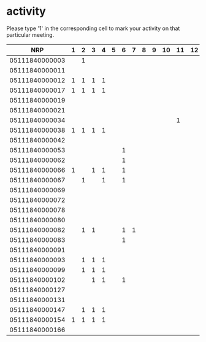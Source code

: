 # activity
Please type '1' in the corresponding cell to mark your activity on that particular meeting.

| NRP            | 1 | 2 | 3 | 4 | 5 | 6 | 7 | 8 | 9 | 10 | 11 | 12 | 13 | 14 | 15 | 16 |
|----------------|---|---|---|---|---|---|---|---|---|----|----|----|----|----|----|----|
| 05111840000003 |   | 1 |   |   |   |   |   |   |   |    |    |    |    |    |    |    |
| 05111840000011 |   |   |   |   |   |   |   |   |   |    |    |    |    |    |    |    |
| 05111840000012 | 1 | 1 | 1 | 1 |   |   |   |   |   |    |    |    |    |    |    |    |
| 05111840000017 | 1 | 1 | 1 | 1 |   |   |   |   |   |    |    |    |    |    |    |    |
| 05111840000019 |   |   |   |   |   |   |   |   |   |    |    |    |    |    |    |    |
| 05111840000021 |   |   |   |   |   |   |   |   |   |    |    |    |    |    |    |    |
| 05111840000034 |   |   |   |   |   |   |   |   |   |    | 1  |    |    |    |    |    |
| 05111840000038 | 1 | 1 | 1 | 1 |   |   |   |   |   |    |    |    |    |    |    |    |
| 05111840000042 |   |   |   |   |   |   |   |   |   |    |    |    |    |    |    |    |
| 05111840000053 |   |   |   |   |   | 1 |   |   |   |    |    |    |    |    |    |    |
| 05111840000062 |   |   |   |   |   | 1 |   |   |   |    |    |    |    |    |    |    |
| 05111840000066 | 1 |   | 1 | 1 |   | 1 |   |   |   |    |    |    |    |    |    |    |
| 05111840000067 |   | 1 |   | 1 |   | 1 |   |   |   |    |    |    |    |    |    |    |
| 05111840000069 |   |   |   |   |   |   |   |   |   |    |    |    |    |    |    |    |
| 05111840000072 |   |   |   |   |   |   |   |   |   |    |    |    |    |    |    |    |
| 05111840000078 |   |   |   |   |   |   |   |   |   |    |    |    |    |    |    |    |
| 05111840000080 |   |   |   |   |   |   |   |   |   |    |    |    |    |    |    |    |
| 05111840000082 |   | 1 | 1 |   |   | 1 | 1 |   |   |    |    |    |    |    |    |    |
| 05111840000083 |   |   |   |   |   | 1 |   |   |   |    |    |    |    |    |    |    |
| 05111840000091 |   |   |   |   |   |   |   |   |   |    |    |    |    |    |    |    |
| 05111840000093 |   | 1 | 1 | 1 |   |   |   |   |   |    |    |    |    |    |    |    |
| 05111840000099 |   | 1 | 1 | 1 |   |   |   |   |   |    |    |    |    |    |    |    |
| 05111840000102 |   |   | 1 | 1 |   | 1 |   |   |   |    |    |    |    |    |    |    |
| 05111840000127 |   |   |   |   |   |   |   |   |   |    |    |    |    |    |    |    |
| 05111840000131 |   |   |   |   |   |   |   |   |   |    |    |    |    |    |    |    |
| 05111840000147 |   | 1 | 1 | 1 |   |   |   |   |   |    |    |    |    |    |    |    |
| 05111840000154 | 1 | 1 | 1 | 1 |   |   |   |   |   |    |    |    |    |    |    |    |
| 05111840000166 |   |   |   |   |   |   |   |   |   |    |    |    |    |    |    |    |
